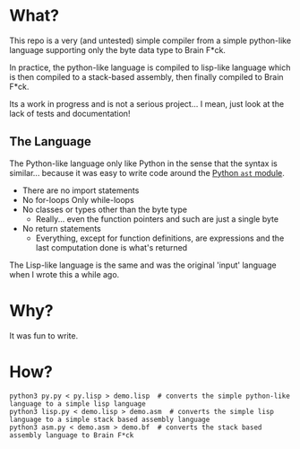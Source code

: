# What?
This repo is a very (and untested) simple compiler from a simple python-like language supporting only the byte data type to Brain F*ck.

In practice, the python-like language is compiled to lisp-like language which is then compiled to a stack-based assembly, then finally compiled to Brain F*ck.

Its a work in progress and is not a serious project... I mean, just look at the lack of tests and documentation!

## The Language
The Python-like language only like Python in the sense that the syntax is similar... because it was easy to write code around the [Python `ast` module](https://docs.python.org/3/library/ast.html).

- There are no import statements
- No for-loops Only while-loops
- No classes or types other than the byte type
  - Really... even the function pointers and such are just a single byte
- No return statements
  - Everything, except for function definitions, are expressions and the last computation done is what's returned

The Lisp-like language is the same and was the original 'input' language when I wrote this a while ago.

# Why?
It was fun to write.

# How?

```shell
python3 py.py < py.lisp > demo.lisp  # converts the simple python-like language to a simple lisp language
python3 lisp.py < demo.lisp > demo.asm  # converts the simple lisp language to a simple stack based assembly language
python3 asm.py < demo.asm > demo.bf  # converts the stack based assembly language to Brain F*ck
```
